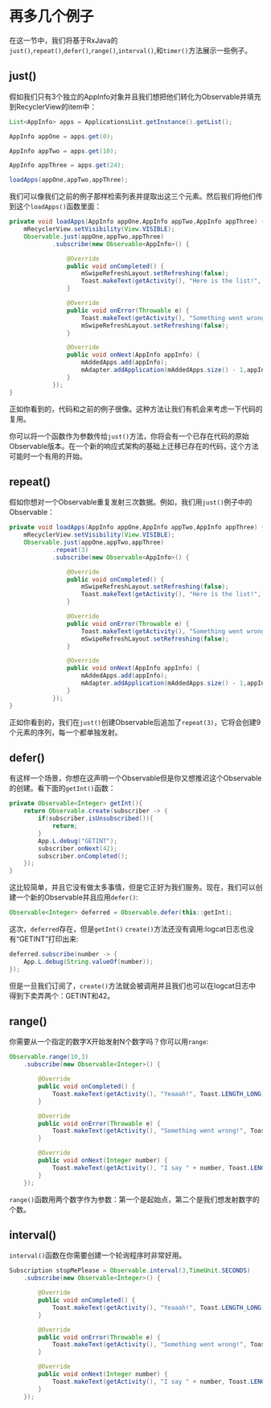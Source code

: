 # 再多几个例子

在这一节中，我们将基于RxJava的`just()`,`repeat()`,`defer()`,`range()`,`interval()`,和`timer()`方法展示一些例子。

## just()

假如我们只有3个独立的AppInfo对象并且我们想把他们转化为Observable并填充到RecyclerView的item中：
```java
List<AppInfo> apps = ApplicationsList.getInstance().getList();

AppInfo appOne = apps.get(0);

AppInfo appTwo = apps.get(10);

AppInfo appThree = apps.get(24);

loadApps(appOne,appTwo,appThree);

```

我们可以像我们之前的例子那样检索列表并提取出这三个元素。然后我们将他们传到这个`loadApps()`函数里面：
```java
private void loadApps(AppInfo appOne,AppInfo appTwo,AppInfo appThree) {
    mRecyclerView.setVisibility(View.VISIBLE);
    Observable.just(appOne,appTwo,appThree)
            .subscribe(new Observable<AppInfo>() {

                @Override
                public void onCompleted() {
                    mSwipeRefreshLayout.setRefreshing(false);
                    Toast.makeText(getActivity(), "Here is the list!", Toast.LENGTH_LONG).show();
                }

                @Override
                public void onError(Throwable e) {
                    Toast.makeText(getActivity(), "Something went wrong!", Toast.LENGTH_SHORT).show();
                    mSwipeRefreshLayout.setRefreshing(false);
                }

                @Override
                public void onNext(AppInfo appInfo) {
                    mAddedApps.add(appInfo); 
                    mAdapter.addApplication(mAddedApps.size() - 1,appInfo);
                }
            });
}
```

正如你看到的，代码和之前的例子很像。这种方法让我们有机会来考虑一下代码的复用。

你可以将一个函数作为参数传给`just()`方法，你将会有一个已存在代码的原始Observable版本。在一个新的响应式架构的基础上迁移已存在的代码，这个方法可能时一个有用的开始。


## repeat()

假如你想对一个Observable重复发射三次数据。例如，我们用`just()`例子中的Observable：

```java
private void loadApps(AppInfo appOne,AppInfo appTwo,AppInfo appThree) {
    mRecyclerView.setVisibility(View.VISIBLE);
    Observable.just(appOne,appTwo,appThree)
            .repeat(3)
            .subscribe(new Observable<AppInfo>() {

                @Override
                public void onCompleted() {
                    mSwipeRefreshLayout.setRefreshing(false);
                    Toast.makeText(getActivity(), "Here is the list!", Toast.LENGTH_LONG).show();
                }

                @Override
                public void onError(Throwable e) {
                    Toast.makeText(getActivity(), "Something went wrong!", Toast.LENGTH_SHORT).show();
                    mSwipeRefreshLayout.setRefreshing(false);
                }

                @Override
                public void onNext(AppInfo appInfo) {
                    mAddedApps.add(appInfo); 
                    mAdapter.addApplication(mAddedApps.size() - 1,appInfo);
                }
            });
}
```
正如你看到的，我们在`just()`创建Observable后追加了`repeat(3)`，它将会创建9个元素的序列，每一个都单独发射。

## defer()

有这样一个场景，你想在这声明一个Observable但是你又想推迟这个Observable的创建。看下面的`getInt()`函数：
```java
private Observable<Integer> getInt(){
    return Observable.create(subscriber -> {
        if(subscriber.isUnsubscribed()){
            return;
        }
        App.L.debug("GETINT");
        subscriber.onNext(42);
        subscriber.onCompleted();
    });
}
```

这比较简单，并且它没有做太多事情，但是它正好为我们服务。现在，我们可以创建一个新的Observable并且应用`defer()`:

```java
Observable<Integer> deferred = Observable.defer(this::getInt);
```
这次，`deferred`存在，但是`getInt()` `create()`方法还没有调用:logcat日志也没有“GETINT”打印出来:

```java
deferred.subscribe(number -> {
    App.L.debug(String.valueOf(number));
});
```
但是一旦我们订阅了，`create()`方法就会被调用并且我们也可以在logcat日志中得到下卖弄两个：GETINT和42。

## range()

你需要从一个指定的数字X开始发射N个数字吗？你可以用`range`:
```java
Observable.range(10,3)
    .subscribe(new Observable<Integer>() {

        @Override
        public void onCompleted() {
            Toast.makeText(getActivity(), "Yeaaah!", Toast.LENGTH_LONG).show();
        }

        @Override
        public void onError(Throwable e) {
            Toast.makeText(getActivity(), "Something went wrong!", Toast.LENGTH_SHORT).show();
        }

        @Override
        public void onNext(Integer number) {
            Toast.makeText(getActivity(), "I say " + number, Toast.LENGTH_SHORT).show();
        }
    });
```

`range()`函数用两个数字作为参数：第一个是起始点，第二个是我们想发射数字的个数。


## interval()

`interval()`函数在你需要创建一个轮询程序时非常好用。
```java
Subscription stopMePlease = Observable.interval(3,TimeUnit.SECONDS)
    .subscribe(new Observable<Integer>() {

        @Override
        public void onCompleted() {
            Toast.makeText(getActivity(), "Yeaaah!", Toast.LENGTH_LONG).show();
        }

        @Override
        public void onError(Throwable e) {
            Toast.makeText(getActivity(), "Something went wrong!", Toast.LENGTH_SHORT).show();
        }

        @Override
        public void onNext(Integer number) {
            Toast.makeText(getActivity(), "I say " + number, Toast.LENGTH_SHORT).show();
        }
    });
```


























